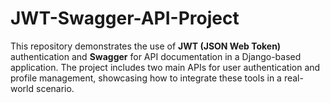 # JWT-Swagger-API-Project
This repository demonstrates the use of **JWT (JSON Web Token)** authentication and **Swagger** for API documentation in a Django-based application. The project includes two main APIs for user authentication and profile management, showcasing how to integrate these tools in a real-world scenario.
